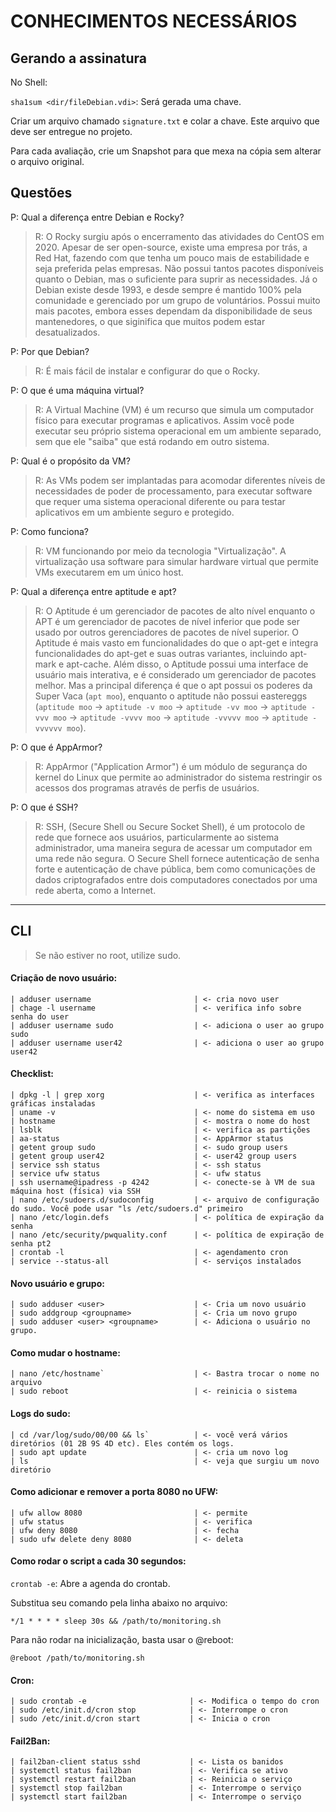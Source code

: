 # CONHECIMENTOS NECESSÁRIOS

## Gerando a assinatura

No Shell:

`sha1sum <dir/fileDebian.vdi>`: Será gerada uma chave.

Criar um arquivo chamado `signature.txt` e colar a chave. Este arquivo que deve ser entregue no projeto.

Para cada avaliação, crie um Snapshot para que mexa na cópia sem alterar o arquivo original.


## Questões

P: Qual a diferença entre Debian e Rocky?

> R: O Rocky surgiu após o encerramento das atividades do CentOS em 2020. Apesar de ser open-source, existe uma empresa por trás, a Red Hat, fazendo com que tenha um pouco mais de estabilidade e seja preferida pelas empresas. Não possui tantos pacotes disponíveis quanto o Debian, mas o suficiente para suprir as necessidades. Já o Debian existe desde 1993, e desde sempre é mantido 100% pela comunidade e gerenciado por um grupo de voluntários. Possui muito mais pacotes, embora esses dependam da disponibilidade de seus mantenedores, o que siginifica que muitos podem estar desatualizados.

P: Por que Debian?

> R: É mais fácil de instalar e configurar do que o Rocky.

P: O que é uma máquina virtual?

> R: A Virtual Machine (VM) é um recurso que simula um computador físico para executar programas e aplicativos. Assim você pode executar seu próprio sistema operacional em um  ambiente separado, sem que ele "saiba" que está rodando em outro sistema.

P: Qual é o propósito da VM?

> R: As VMs podem ser implantadas para acomodar diferentes níveis de necessidades de poder de processamento, para executar software que requer uma sistema operacional diferente ou para testar aplicativos em um ambiente seguro e protegido.

P: Como funciona?

> R: VM funcionando por meio da tecnologia "Virtualização". A virtualização usa software para simular hardware virtual que permite VMs executarem em um único host.

P: Qual a diferença entre aptitude e apt?

> R: O Aptitude é um gerenciador de pacotes de alto nível enquanto o APT é um gerenciador de pacotes de nível inferior que pode ser usado por outros gerenciadores de pacotes de nível superior. O Aptitude é mais vasto em funcionalidades do que o apt-get e integra funcionalidades do apt-get e suas outras variantes, incluindo apt-mark e apt-cache. Além disso, o Aptitude possui uma interface de usuário mais interativa, e é considerado um gerenciador de pacotes melhor. Mas a principal diferença é que o apt possui os poderes da Super Vaca (`apt moo`), enquanto o aptitude não possui eastereggs (`aptitude moo` -> `aptitude -v moo` -> `aptitude -vv moo` -> `aptitude -vvv moo` -> `aptitude -vvvv moo` -> `aptitude -vvvvv moo` -> `aptitude -vvvvvv moo`).

P: O que é AppArmor?

> R: AppArmor ("Application Armor") é um módulo de segurança do kernel do Linux que permite ao administrador do sistema restringir os acessos dos programas através de perfis de usuários.

P: O que é SSH?

> R: SSH, (Secure Shell ou Secure Socket Shell), é um protocolo de rede que fornece aos usuários, particularmente ao sistema administrador, uma maneira segura de acessar um computador em uma rede não segura. O Secure Shell fornece autenticação de senha forte e autenticação de chave pública, bem como comunicações de dados criptografados entre dois computadores conectados por uma rede aberta, como a Internet.



---

## CLI

> Se não estiver no root, utilize sudo.

#### Criação de novo usuário:

```
| adduser username                       | <- cria novo user
| chage -l username                      | <- verifica info sobre senha do user
| adduser username sudo                  | <- adiciona o user ao grupo sudo
| adduser username user42                | <- adiciona o user ao grupo user42
```

#### Checklist:

```
| dpkg -l | grep xorg                    | <- verifica as interfaces gráficas instaladas
| uname -v                               | <- nome do sistema em uso
| hostname                               | <- mostra o nome do host
| lsblk                                  | <- verifica as partições
| aa-status                              | <- AppArmor status
| getent group sudo                      | <- sudo group users
| getent group user42                    | <- user42 group users
| service ssh status                     | <- ssh status
| service ufw status                     | <- ufw status
| ssh username@ipadress -p 4242          | <- conecte-se à VM de sua máquina host (física) via SSH
| nano /etc/sudoers.d/sudoconfig         | <- arquivo de configuração do sudo. Você pode usar "ls /etc/sudoers.d" primeiro
| nano /etc/login.defs                   | <- política de expiração da senha
| nano /etc/security/pwquality.conf      | <- política de expiração de senha pt2
| crontab -l                             | <- agendamento cron
| service --status-all                   | <- serviços instalados
```

#### Novo usuário e grupo:

```
| sudo adduser <user>                    | <- Cria um novo usuário
| sudo addgroup <groupname>              | <- Cria um novo grupo
| sudo adduser <user> <groupname>        | <- Adiciona o usuário no grupo.
```

#### Como mudar o hostname:

```
| nano /etc/hostname`                    | <- Bastra trocar o nome no arquivo
| sudo reboot                            | <- reinicia o sistema
```

#### Logs do sudo:

```
| cd /var/log/sudo/00/00 && ls`          | <- você verá vários diretórios (01 2B 9S 4D etc). Eles contém os logs.
| sudo apt update                        | <- cria um novo log
| ls                                     | <- veja que surgiu um novo diretório
```

#### Como adicionar e remover a porta 8080 no UFW:

```
| ufw allow 8080                         | <- permite
| ufw status                             | <- verifica
| ufw deny 8080                          | <- fecha
| sudo ufw delete deny 8080              | <- deleta
```

#### Como rodar o script a cada 30 segundos:

`crontab -e`: Abre a agenda do crontab.

Substitua seu comando pela linha abaixo no arquivo:

`*/1 * * * * sleep 30s && /path/to/monitoring.sh`

Para não rodar na inicialização, basta usar o @reboot:

`@reboot /path/to/monitoring.sh`

#### Cron:

```
| sudo crontab -e                       | <- Modifica o tempo do cron
| sudo /etc/init.d/cron stop            | <- Interrompe o cron
| sudo /etc/init.d/cron start           | <- Inicia o cron
```

#### Fail2Ban:

```
| fail2ban-client status sshd           | <- Lista os banidos
| systemctl status fail2ban             | <- Verifica se ativo
| systemctl restart fail2ban            | <- Reinicia o serviço
| systemctl stop fail2ban               | <- Interrompe o serviço
| systemctl start fail2ban              | <- Interrompe o serviço
```
